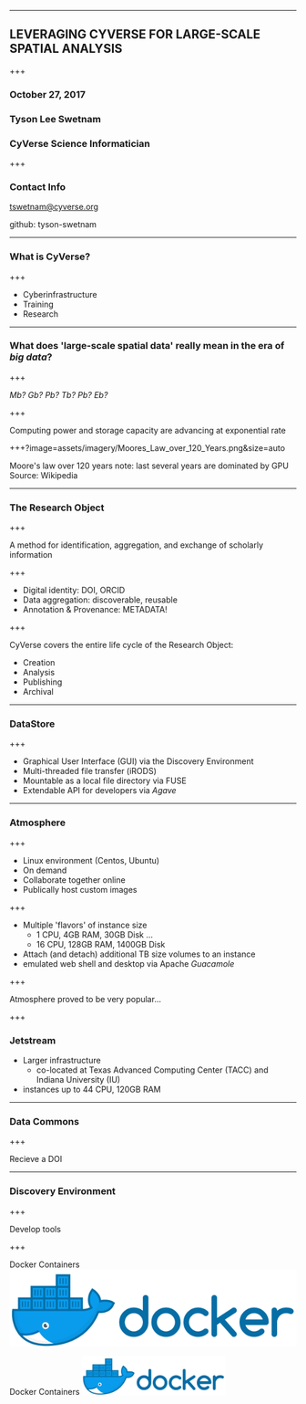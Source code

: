 <!--
Slide delimiters are given by:
horizontal: ---
vertical: +++
-->

---

## LEVERAGING CYVERSE FOR LARGE-SCALE SPATIAL ANALYSIS

+++

### October 27, 2017
### Tyson Lee Swetnam
### CyVerse Science Informatician

+++

### Contact Info

tswetnam@cyverse.org

github: tyson-swetnam

---

### What is CyVerse?

+++

- Cyberinfrastructure
- Training
- Research

---

### What does 'large-scale spatial data' really mean in the era of _big data_?

+++

*Mb? Gb? Pb? Tb? Pb? Eb?*

+++

Computing power and storage capacity are advancing at exponential rate

+++?image=assets/imagery/Moores_Law_over_120_Years.png&size=auto

Moore's law over 120 years 
note: last several years are dominated by GPU
Source: Wikipedia

---

### The Research Object

+++

A method for identification, aggregation, and exchange of scholarly information

+++

- Digital identity: DOI, ORCID
- Data aggregation: discoverable, reusable
- Annotation & Provenance: METADATA!

+++

CyVerse covers the entire life cycle of the Research Object:

- Creation
- Analysis
- Publishing
- Archival

---

### DataStore

+++

- Graphical User Interface (GUI) via the Discovery Environment
- Multi-threaded file transfer (iRODS)
- Mountable as a local file directory via FUSE
- Extendable API for developers via _*Agave*_

---

### Atmosphere

+++

- Linux environment (Centos, Ubuntu)
- On demand
- Collaborate together online
- Publically host custom images

+++

- Multiple 'flavors' of instance size
  - 1 CPU, 4GB RAM, 30GB Disk
  ...
  - 16 CPU, 128GB RAM, 1400GB Disk
- Attach (and detach) additional TB size volumes to an instance   
- emulated web shell and desktop via Apache _Guacamole_  

+++

Atmosphere proved to be very popular...

+++

### Jetstream

- Larger infrastructure
  - co-located at Texas Advanced Computing Center (TACC) and Indiana University (IU)
- instances up to 44 CPU, 120GB RAM  

---

### Data Commons

+++

Recieve a DOI

---

### Discovery Environment

+++

Develop tools

+++

Docker Containers ![docker](assets/imagery/horizontal_large.png)

Docker Containers <img src="https://github.com/tyson-swetnam/cyverse-focus-forum/blob/master/assets/imagery/horizontal_large.png" width="50%" height="50%">
